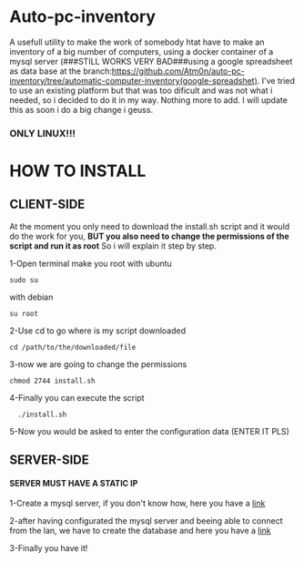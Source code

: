 # Auto-pc-inventory
A usefull utility to make the work of somebody htat have to make an inventory of a big number of computers, using a docker container of a mysql server (###STILL WORKS VERY BAD###using a google spreadsheet as data base at the branch:https://github.com/Atm0n/auto-pc-inventory/tree/automatic-computer-inventory(google-spreadshet).
I've tried to use an existing platform but that was too dificult and was not what i needed, so i decided to do it in my way.
Nothing more to add. I will update this as soon i do a big change i geuss.

### ONLY LINUX!!!

# HOW TO INSTALL
## CLIENT-SIDE
At the moment you only need to download the install.sh script and it would do the work for you, **BUT you also need to change the permissions of the script and run it as root**
So i will explain it step by step.

1-Open terminal make you root
  with ubuntu
  ```
  sudo su
  ```
  with debian
  ```
  su root
  ```
2-Use cd to go where is my script downloaded
```
cd /path/to/the/downloaded/file
```
3-now we are going to change the permissions
  ```
  chmod 2744 install.sh
  ```
4-Finally you can execute the script
  ```
    ./install.sh
  ```
5-Now you would be asked to enter the configuration data (ENTER IT PLS)
## SERVER-SIDE
#### SERVER MUST HAVE A STATIC IP
1-Create a mysql server, if you don't know how, here you have a [link](http://lmgtfy.com/?q=how+to+make+a+mysql+server)

2-after having configurated the mysql server and beeing able to connect from the lan, we have to create the database and here you have a [link](https://github.com/Atm0n/auto-pc-inventory/edit/master/mysql_config)

3-Finally you have it!
